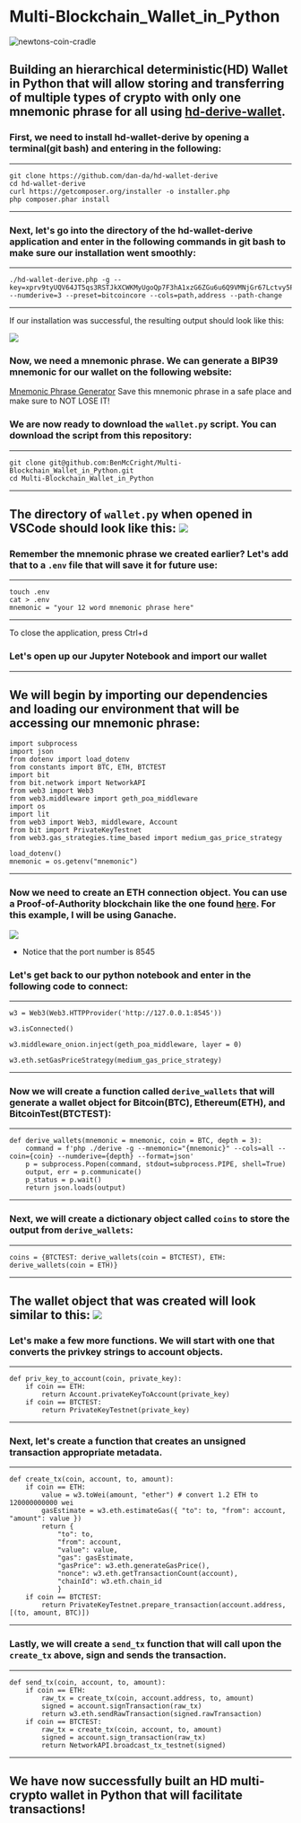 # Multi-Blockchain_Wallet_in_Python

![newtons-coin-cradle](Images/newtons-coin-cradle.jpg)

## Building an hierarchical deterministic(HD) Wallet in Python that will allow storing and transferring of multiple types of crypto with only one mnemonic phrase for all using [hd-derive-wallet](https://github.com/dan-da/hd-wallet-derive).

### First, we need to install hd-wallet-derive by opening a terminal(git bash) and entering in the following:
---
    git clone https://github.com/dan-da/hd-wallet-derive
    cd hd-wallet-derive
    curl https://getcomposer.org/installer -o installer.php
    php composer.phar install
---
### Next, let's go into the directory of the hd-wallet-derive application and enter in the following commands in git bash to make sure our installation went smoothly:
---
    ./hd-wallet-derive.php -g --key=xprv9tyUQV64JT5qs3RSTJkXCWKMyUgoQp7F3hA1xzG6ZGu6u6Q9VMNjGr67Lctvy5P8oyaYAL9CAWrUE9i6GoNMKUga5biW6Hx4tws2six3b9c --numderive=3 --preset=bitcoincore --cols=path,address --path-change
---
If our installation was successful, the resulting output should look like this:

![](Images/hd-wallet-derive_verification.png)

### Now, we need a mnemonic phrase. We can generate a BIP39 mnemonic for our wallet on the following website:
[Mnemonic Phrase Generator](https://bip39converttool.io/)
Save this mnemonic phrase in a safe place and make sure to NOT LOSE IT!

### We are now ready to download the `wallet.py` script. You can download the script from this repository:
---
    git clone git@github.com:BenMcCright/Multi-Blockchain_Wallet_in_Python.git
    cd Multi-Blockchain_Wallet_in_Python
---
The directory of `wallet.py` when opened in VSCode should look like this:
![](Images/tree.png)
---
### Remember the mnemonic phrase we created earlier? Let's add that to a `.env` file that will save it for future use:
---
    touch .env
    cat > .env 
    mnemonic = "your 12 word mnemonic phrase here"
---
To close the application, press Ctrl+d

### Let's open up our Jupyter Notebook and import our wallet
---
We will begin by importing our dependencies and loading our environment that will be accessing our mnemonic phrase:
---
    import subprocess
    import json
    from dotenv import load_dotenv
    from constants import BTC, ETH, BTCTEST
    import bit
    from bit.network import NetworkAPI
    from web3 import Web3
    from web3.middleware import geth_poa_middleware
    import os
    import lit
    from web3 import Web3, middleware, Account
    from bit import PrivateKeyTestnet
    from web3.gas_strategies.time_based import medium_gas_price_strategy

    load_dotenv()
    mnemonic = os.getenv("mnemonic")
---
### Now we need to create an ETH connection object. You can use a Proof-of-Authority blockchain like the one found [here](https://github.com/BenMcCright/Proof_of_Authority_Development_Chain). For this example, I will be using Ganache.
![](Images/Ganache.png)
- Notice that the port number is 8545
### Let's get back to our python notebook and enter in the following code to connect:
---
    w3 = Web3(Web3.HTTPProvider('http://127.0.0.1:8545'))

    w3.isConnected()

    w3.middleware_onion.inject(geth_poa_middleware, layer = 0)

    w3.eth.setGasPriceStrategy(medium_gas_price_strategy)
---
### Now we will create a function called `derive_wallets` that will generate a wallet object for Bitcoin(BTC), Ethereum(ETH), and BitcoinTest(BTCTEST):
---
    def derive_wallets(mnemonic = mnemonic, coin = BTC, depth = 3):
        command = f'php ./derive -g --mnemonic="{mnemonic}" --cols=all --coin={coin} --numderive={depth} --format=json'
        p = subprocess.Popen(command, stdout=subprocess.PIPE, shell=True)
        output, err = p.communicate()
        p_status = p.wait()
        return json.loads(output)
---
### Next, we will create a dictionary object called `coins` to store the output from `derive_wallets`:
---
    coins = {BTCTEST: derive_wallets(coin = BTCTEST), ETH: derive_wallets(coin = ETH)}
---
The wallet object that was created will look similar to this:
![](Images/wallet-object.png)
---
### Let's make a few more functions. We will start with one that converts the privkey strings to account objects.
--- 
    def priv_key_to_account(coin, private_key):
        if coin == ETH:
            return Account.privateKeyToAccount(private_key)
        if coin == BTCTEST:
            return PrivateKeyTestnet(private_key)
---
### Next, let's create a function that creates an unsigned transaction appropriate metadata.
---
    def create_tx(coin, account, to, amount):
        if coin == ETH:
            value = w3.toWei(amount, "ether") # convert 1.2 ETH to 120000000000 wei
            gasEstimate = w3.eth.estimateGas({ "to": to, "from": account, "amount": value })
            return {
                "to": to,
                "from": account,
                "value": value,
                "gas": gasEstimate,
                "gasPrice": w3.eth.generateGasPrice(),
                "nonce": w3.eth.getTransactionCount(account),
                "chainId": w3.eth.chain_id
                }
        if coin == BTCTEST:
            return PrivateKeyTestnet.prepare_transaction(account.address, [(to, amount, BTC)])
---
### Lastly, we will create a `send_tx` function that will call upon the `create_tx` above, sign and sends the transaction.
---
    def send_tx(coin, account, to, amount):
        if coin == ETH:
            raw_tx = create_tx(coin, account.address, to, amount)
            signed = account.signTransaction(raw_tx)
            return w3.eth.sendRawTransaction(signed.rawTransaction)
        if coin == BTCTEST:
            raw_tx = create_tx(coin, account, to, amount)
            signed = account.sign_transaction(raw_tx)
            return NetworkAPI.broadcast_tx_testnet(signed)
---
## We have now successfully built an HD multi-crypto wallet in Python that will facilitate transactions!